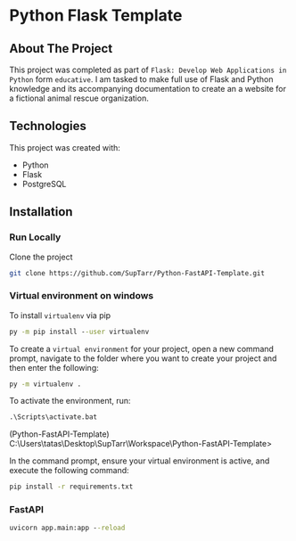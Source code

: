 # Python Flask Template

## About The Project

This project was completed as part of `Flask: Develop Web Applications in Python` form `educative`. I am tasked to make full use of Flask and Python knowledge and its accompanying documentation to create an a website for a fictional animal rescue organization.

## Technologies

This project was created with:

- Python
- Flask
- PostgreSQL

## Installation

### Run Locally

Clone the project

```sh
git clone https://github.com/SupTarr/Python-FastAPI-Template.git
```

### Virtual environment on windows

To install `virtualenv` via pip

```cmd
py -m pip install --user virtualenv
```

To create a `virtual environment` for your project, open a new command prompt, navigate to the folder where you want to create your project and then enter the following:

```cmd
py -m virtualenv .
```

To activate the environment, run:

```cmd
.\Scripts\activate.bat
```

(Python-FastAPI-Template) C:\Users\tatas\Desktop\SupTarr\Workspace\Python-FastAPI-Template>

In the command prompt, ensure your virtual environment is active, and execute the following command:

```cmd
pip install -r requirements.txt
```

### FastAPI

```cmd
uvicorn app.main:app --reload
```
